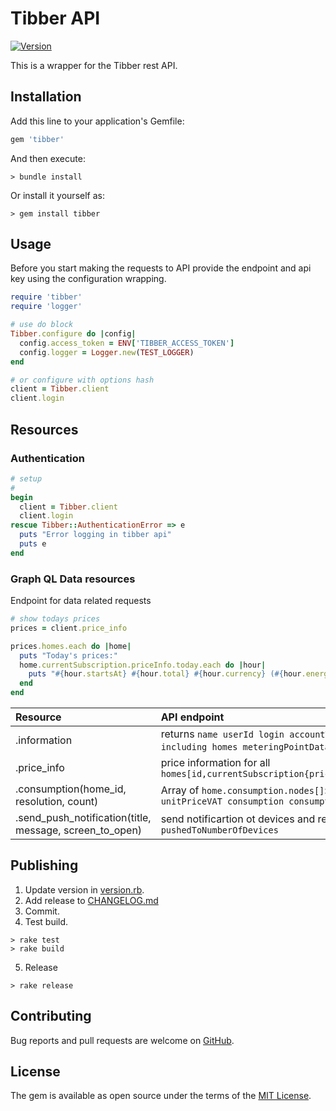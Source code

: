 # Tibber API

[![Version](https://img.shields.io/gem/v/tibber.svg)](https://rubygems.org/gems/tibber)

This is a wrapper for the Tibber rest API.

## Installation

Add this line to your application's Gemfile:

```ruby
gem 'tibber'
```

And then execute:

```console
> bundle install
```

Or install it yourself as:

```console
> gem install tibber
```

## Usage

Before you start making the requests to API provide the endpoint and api key
using the configuration wrapping.

```ruby
require 'tibber'
require 'logger'

# use do block
Tibber.configure do |config|
  config.access_token = ENV['TIBBER_ACCESS_TOKEN']
  config.logger = Logger.new(TEST_LOGGER)
end

# or configure with options hash
client = Tibber.client
client.login

```

## Resources

### Authentication

```ruby
# setup
#
begin
  client = Tibber.client
  client.login
rescue Tibber::AuthenticationError => e
  puts "Error logging in tibber api"
  puts e
end
```

### Graph QL Data resources

Endpoint for data related requests

```ruby
# show todays prices
prices = client.price_info

prices.homes.each do |home|
  puts "Today's prices:"
  home.currentSubscription.priceInfo.today.each do |hour|
    puts "#{hour.startsAt} #{hour.total} #{hour.currency} (#{hour.energy} + #{hour.tax})"
  end
end

```

|Resource|API endpoint|
|:--|:--|
|.information | returns `name userId login accountType websocketSubscriptionUrl homes including homes meteringPointData, subscriptions` and `features` |
|.price_info|price information for all `homes[id,currentSubscription{priceInfo{current,today[],tomorrow[]}}]`  |
|.consumption(home_id, resolution, count)|Array of `home.consumption.nodes[]`: `from to cost unitPrice unitPriceVAT consumption consumptionUnit`|
|.send_push_notification(title, message, screen_to_open)| send notificartion ot devices and returns `successful` & `pushedToNumberOfDevices`|

## Publishing

1. Update version in [version.rb](lib/tibber/version.rb).
2. Add release to [CHANGELOG.md](CHANGELOG.md)
3. Commit.
4. Test build.

```console
> rake test
> rake build
```

5. Release

```console
> rake release
```

## Contributing

Bug reports and pull requests are welcome on [GitHub](https://github.com/jancotanis/tibber).

## License

The gem is available as open source under the terms of the [MIT License](https://opensource.org/licenses/MIT).

